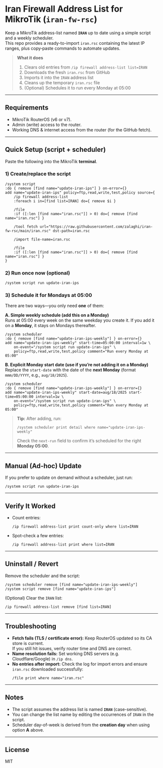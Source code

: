 # Iran Firewall Address List for MikroTik (`iran-fw-rsc`)

Keep a MikroTik address-list named **`IRAN`** up to date using a simple script and a weekly scheduler.  
This repo provides a ready-to-import `iran.rsc` containing the latest IP ranges, plus copy‑paste commands to automate updates.

> **What it does**
> 1) Clears old entries from `/ip firewall address-list list=IRAN`  
> 2) Downloads the fresh `iran.rsc` from GitHub  
> 3) Imports it into the `IRAN` address list  
> 4) Cleans up the temporary `iran.rsc` file  
> 5) (Optional) Schedules it to run every Monday at 05:00

---

## Requirements
- MikroTik RouterOS (v6 or v7).  
- Admin (write) access to the router.  
- Working DNS & internet access from the router (for the GitHub fetch).

---

## Quick Setup (script + scheduler)

Paste the following into the MikroTik **terminal**.

### 1) Create/replace the script
```rsc
/system script
:do { remove [find name="update-iran-ips"] } on-error={}
add name="update-iran-ips" policy=ftp,read,write,test,policy source={
    /ip firewall address-list
    :foreach i in=[find list=IRAN] do={ remove $i }

    /file
    :if ([:len [find name="iran.rsc"]] > 0) do={ remove [find name="iran.rsc"] }

    /tool fetch url="https://raw.githubusercontent.com/zalaghi/iran-fw-rsc/main/iran.rsc" dst-path=iran.rsc

    /import file-name=iran.rsc

    /file
    :if ([:len [find name="iran.rsc"]] > 0) do={ remove [find name="iran.rsc"] }
}
```

### 2) Run once now (optional)
```rsc
/system script run update-iran-ips
```

### 3) Schedule it for **Mondays at 05:00**
There are two ways—you only need **one** of them:

**A. Simple weekly schedule (add this on a Monday)**  
Runs at 05:00 every week on the same weekday you create it. If you add it on a **Monday**, it stays on Mondays thereafter.
```rsc
/system scheduler
:do { remove [find name="update-iran-ips-weekly"] } on-error={}
add name="update-iran-ips-weekly" start-time=05:00:00 interval=1w \
    on-event="/system script run update-iran-ips" \
    policy=ftp,read,write,test,policy comment="Run every Monday at 05:00"
```

**B. Explicit Monday start date (use if you’re not adding it on a Monday)**  
Replace the `start-date` with the date of the **next Monday** (format `mmm/DD/YYYY`, e.g., `aug/18/2025`).  
```rsc
/system scheduler
:do { remove [find name="update-iran-ips-weekly"] } on-error={}
add name="update-iran-ips-weekly" start-date=aug/18/2025 start-time=05:00:00 interval=1w \
    on-event="/system script run update-iran-ips" \
    policy=ftp,read,write,test,policy comment="Run every Monday at 05:00"
```

> **Tip:** After adding, run:
> ```rsc
> /system scheduler print detail where name="update-iran-ips-weekly"
> ```
> Check the `next-run` field to confirm it’s scheduled for the right **Monday 05:00**.

---

## Manual (Ad‑hoc) Update
If you prefer to update on demand without a scheduler, just run:
```rsc
/system script run update-iran-ips
```

---

## Verify It Worked
- Count entries:
  ```rsc
  /ip firewall address-list print count-only where list=IRAN
  ```
- Spot-check a few entries:
  ```rsc
  /ip firewall address-list print where list=IRAN
  ```

---

## Uninstall / Revert
Remove the scheduler and the script:
```rsc
/system scheduler remove [find name="update-iran-ips-weekly"]
/system script remove [find name="update-iran-ips"]
```
(Optional) Clear the `IRAN` list:
```rsc
/ip firewall address-list remove [find list=IRAN]
```

---

## Troubleshooting
- **Fetch fails (TLS / certificate error):** Keep RouterOS updated so its CA store is current.  
  If you still hit issues, verify router time and DNS are correct.
- **Name resolution fails:** Set working DNS servers (e.g. Cloudflare/Google) in `/ip dns`.
- **No entries after import:** Check the log for import errors and ensure `iran.rsc` downloaded successfully:
  ```rsc
  /file print where name="iran.rsc"
  ```

---

## Notes
- The script assumes the address list is named **`IRAN`** (case-sensitive).  
- You can change the list name by editing the occurrences of `IRAN` in the script.
- Scheduler day-of-week is derived from the **creation day** when using option **A** above.

---

## License
MIT
